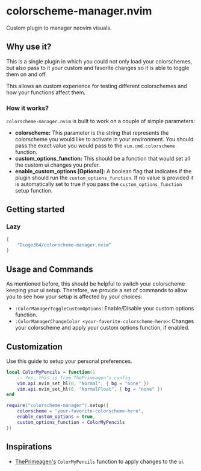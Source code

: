 # colorscheme-manager.nvim

Custom plugin to manager neovim visuals.

## Why use it?
This is a single plugin in which you could not only load your colorschemes, but also pass to it your
custom and favorite changes so it is able to toggle them on and off. 

This allows an custom experience for testing different colorschemes and how your functions affect
them.

### How it works?
`colorscheme-manager.nvim` is built to work on a couple of simple parameters:
- **colorscheme:** This parameter is the string that represents the colorscheme you would like to
activate in your environment. You should pass the exact value you would pass to the `vim.cmd.colorscheme` function.
- **custom_options_function:** This should be a function that would set all the custom ui changes
you prefer.
- **enable_custom_options [Optional]:** A boolean flag that indicates if the plugin
should run the `custom_options_function`. If no value is provided it is automatically set to true if
you pass the `custom_options_function` setup function.

## Getting started
### Lazy
```lua
{
    "Diogo364/colorscheme-manager.nvim"
}
```

## Usage and Commands
As mentioned before, this should be helpful to switch your colorscheme keeping your ui setup.
Therefore, we provide a set of commands to allow you to see how your setup is affected by your
choices:
- `:ColorManagerToggleCustomOptions`: Enable/Disable your custom options function.
- `:ColorManagerChangeColor <your-favorite-colorscheme-here>`: Changes your colorscheme and apply
your custom options function, if enabled.


## Customization
Use this guide to setup your personal preferences.

```lua
local ColorMyPencils = function()
    -- Yes, this is from ThePrimeagen's config
    vim.api.nvim_set_hl(0, "Normal", { bg = "none" })
    vim.api.nvim_set_hl(0, "NormalFloat", { bg = "none" })
end

require("colorscheme-manager").setup({
    colorscheme = "your-favorite-colorscheme-here",
	enable_custom_options = true,
    custom_options_function = ColorMyPencils
})
```


## Inspirations
- [ThePrimeagen's](https://github.com/ThePrimeagen) `ColorMyPencils` function to apply changes to
the ui.
